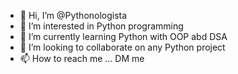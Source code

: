 - 👋 Hi, I’m @Pythonologista
- 👀 I’m interested in Python programming
- 🌱 I’m currently learning Python with OOP abd DSA
- 💞️ I’m looking to collaborate on any Python project
- 📫 How to reach me ... DM me

<!---
Pythonologista/Pythonologista is a ✨ special ✨ repository because its `README.md` (this file) appears on your GitHub profile.
You can click the Preview link to take a look at your changes.
--->
